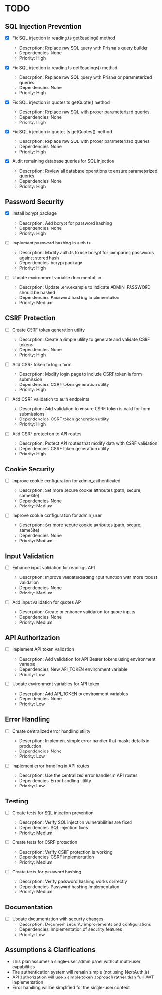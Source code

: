 # TODO

## SQL Injection Prevention
- [x] Fix SQL injection in reading.ts getReading() method
  - Description: Replace raw SQL query with Prisma's query builder
  - Dependencies: None
  - Priority: High

- [x] Fix SQL injection in reading.ts getReadings() method
  - Description: Replace raw SQL query with Prisma or parameterized queries
  - Dependencies: None
  - Priority: High

- [x] Fix SQL injection in quotes.ts getQuote() method
  - Description: Replace raw SQL with proper parameterized queries
  - Dependencies: None
  - Priority: High

- [x] Fix SQL injection in quotes.ts getQuotes() method
  - Description: Replace raw SQL with proper parameterized queries
  - Dependencies: None
  - Priority: High

- [x] Audit remaining database queries for SQL injection
  - Description: Review all database operations to ensure parameterized queries
  - Dependencies: None
  - Priority: High

## Password Security
- [x] Install bcrypt package
  - Description: Add bcrypt for password hashing
  - Dependencies: None
  - Priority: High

- [ ] Implement password hashing in auth.ts
  - Description: Modify auth.ts to use bcrypt for comparing passwords against stored hash
  - Dependencies: bcrypt package
  - Priority: High

- [ ] Update environment variable documentation
  - Description: Update .env.example to indicate ADMIN_PASSWORD should be hashed
  - Dependencies: Password hashing implementation
  - Priority: Medium

## CSRF Protection
- [ ] Create CSRF token generation utility
  - Description: Create a simple utility to generate and validate CSRF tokens
  - Dependencies: None
  - Priority: High

- [ ] Add CSRF token to login form
  - Description: Modify login page to include CSRF token in form submission
  - Dependencies: CSRF token generation utility
  - Priority: High

- [ ] Add CSRF validation to auth endpoints
  - Description: Add validation to ensure CSRF token is valid for form submissions
  - Dependencies: CSRF token generation utility
  - Priority: High

- [ ] Add CSRF protection to API routes
  - Description: Protect API routes that modify data with CSRF validation
  - Dependencies: CSRF token generation utility
  - Priority: High

## Cookie Security
- [ ] Improve cookie configuration for admin_authenticated
  - Description: Set more secure cookie attributes (path, secure, sameSite)
  - Dependencies: None
  - Priority: Medium

- [ ] Improve cookie configuration for admin_user
  - Description: Set more secure cookie attributes (path, secure, sameSite)
  - Dependencies: None
  - Priority: Medium

## Input Validation
- [ ] Enhance input validation for readings API
  - Description: Improve validateReadingInput function with more robust validation
  - Dependencies: None
  - Priority: Medium

- [ ] Add input validation for quotes API
  - Description: Create or enhance validation for quote inputs
  - Dependencies: None
  - Priority: Medium

## API Authorization
- [ ] Implement API token validation
  - Description: Add validation for API Bearer tokens using environment variable
  - Dependencies: New API_TOKEN environment variable
  - Priority: Low

- [ ] Update environment variables for API token
  - Description: Add API_TOKEN to environment variables
  - Dependencies: None
  - Priority: Low

## Error Handling
- [ ] Create centralized error handling utility
  - Description: Implement simple error handler that masks details in production
  - Dependencies: None
  - Priority: Low

- [ ] Implement error handling in API routes
  - Description: Use the centralized error handler in API routes
  - Dependencies: Error handling utility
  - Priority: Low

## Testing
- [ ] Create tests for SQL injection prevention
  - Description: Verify SQL injection vulnerabilities are fixed
  - Dependencies: SQL injection fixes
  - Priority: Medium

- [ ] Create tests for CSRF protection
  - Description: Verify CSRF protection is working
  - Dependencies: CSRF implementation
  - Priority: Medium

- [ ] Create tests for password hashing
  - Description: Verify password hashing works correctly
  - Dependencies: Password hashing implementation
  - Priority: Medium

## Documentation
- [ ] Update documentation with security changes
  - Description: Document security improvements and configurations
  - Dependencies: Implementation of security features
  - Priority: Low

## Assumptions & Clarifications
- This plan assumes a single-user admin panel without multi-user capabilities
- The authentication system will remain simple (not using NextAuth.js)
- API authorization will use a simple token approach rather than full JWT implementation
- Error handling will be simplified for the single-user context